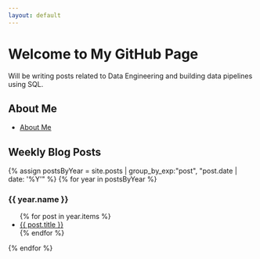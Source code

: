 ```yaml
---
layout: default
---
```


# Welcome to My GitHub Page

Will be writing posts related to Data Engineering and building data pipelines using SQL.

## About Me
* [About Me](about.md)

## Weekly Blog Posts
{% assign postsByYear = site.posts | group_by_exp:"post", "post.date | date: '%Y'"  %}
{% for year in postsByYear %}
  <h3>{{ year.name }}</h3>
  <ul>
    {% for post in year.items %}
      <li><a href="{{ post.url | relative_url }}">{{ post.title }}</a></li>
    {% endfor %}
  </ul>
{% endfor %}
